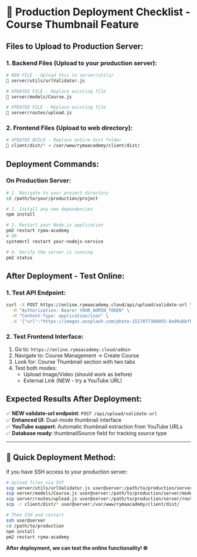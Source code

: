 # 🚀 Production Deployment Checklist - Course Thumbnail Feature

## Files to Upload to Production Server:

### 1. Backend Files (Upload to your production server):

```bash
# NEW FILE - Upload this to server/utils/
📁 server/utils/urlValidator.js

# UPDATED FILE - Replace existing file  
📁 server/models/Course.js

# UPDATED FILE - Replace existing file
📁 server/routes/upload.js
```

### 2. Frontend Files (Upload to web directory):

```bash
# UPDATED BUILD - Replace entire dist folder
📁 client/dist/* → /var/www/rymaacademy/client/dist/
```

## Deployment Commands:

### On Production Server:

```bash
# 1. Navigate to your project directory
cd /path/to/your/production/project

# 2. Install any new dependencies
npm install

# 3. Restart your Node.js application
pm2 restart ryma-academy
# OR
systemctl restart your-nodejs-service

# 4. Verify the server is running
pm2 status
```

## After Deployment - Test Online:

### 1. Test API Endpoint:
```bash
curl -X POST https://online.rymaacademy.cloud/api/upload/validate-url \
  -H "Authorization: Bearer YOUR_ADMIN_TOKEN" \
  -H "Content-Type: application/json" \
  -d '{"url":"https://images.unsplash.com/photo-1517077304055-6e89abbf09b0"}'
```

### 2. Test Frontend Interface:
1. Go to: `https://online.rymaacademy.cloud/admin`
2. Navigate to: Course Management → Create Course  
3. Look for: Course Thumbnail section with two tabs
4. Test both modes:
   - Upload Image/Video (should work as before)
   - External Link (NEW - try a YouTube URL)

## Expected Results After Deployment:

✅ **NEW validate-url endpoint**: `POST /api/upload/validate-url`  
✅ **Enhanced UI**: Dual-mode thumbnail interface  
✅ **YouTube support**: Automatic thumbnail extraction from YouTube URLs  
✅ **Database ready**: thumbnailSource field for tracking source type  

---

## 🔧 Quick Deployment Method:

If you have SSH access to your production server:

```bash
# Upload files via SCP
scp server/utils/urlValidator.js user@server:/path/to/production/server/utils/
scp server/models/Course.js user@server:/path/to/production/server/models/  
scp server/routes/upload.js user@server:/path/to/production/server/routes/
scp -r client/dist/* user@server:/var/www/rymaacademy/client/dist/

# Then SSH and restart
ssh user@server
cd /path/to/production
npm install
pm2 restart ryma-academy
```

**After deployment, we can test the online functionality! 🌐**